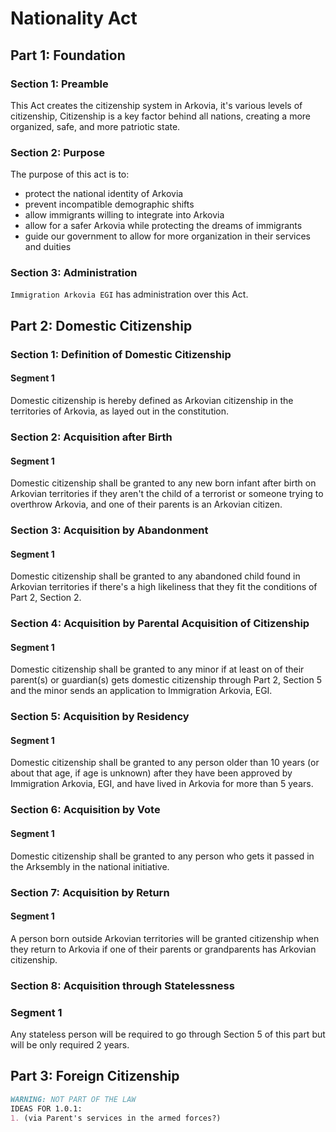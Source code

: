 # Nationality Act

## Part 1: Foundation
### Section 1: Preamble
This Act creates the citizenship system in Arkovia, it's various levels of citizenship,
Citizenship is a key factor behind all nations, creating a more organized, safe, and more patriotic state.

### Section 2: Purpose
The purpose of this act is to:
- protect the national identity of Arkovia
- prevent incompatible demographic shifts
- allow immigrants willing to integrate into Arkovia
- allow for a safer Arkovia while protecting the dreams of immigrants
- guide our government to allow for more organization in their services and duities

### Section 3: Administration
`Immigration Arkovia EGI` has administration over this Act.

## Part 2: Domestic Citizenship
### Section 1: Definition of Domestic Citizenship
#### Segment 1
Domestic citizenship is hereby defined as Arkovian citizenship in the territories of Arkovia, as layed out in the constitution.

### Section 2: Acquisition after Birth
#### Segment 1
Domestic citizenship shall be granted to any new born infant after birth on Arkovian territories if they aren't the child of a terrorist or someone trying to overthrow Arkovia, and one of their parents is an Arkovian citizen.

### Section 3: Acquisition by Abandonment
#### Segment 1
Domestic citizenship shall be granted to any abandoned child found in Arkovian territories if there's a high likeliness that they fit the conditions of Part 2, Section 2.

### Section 4: Acquisition by Parental Acquisition of Citizenship
#### Segment 1
Domestic citizenship shall be granted to any minor if at least on of their parent(s) or guardian(s) gets domestic citizenship through Part 2, Section 5 and the minor sends an application to Immigration Arkovia, EGI.

### Section 5: Acquisition by Residency
#### Segment 1
Domestic citizenship shall be granted to any person older than 10 years (or about that age, if age is unknown) after they have been approved by Immigration Arkovia, EGI, and have lived in Arkovia for more than 5 years.

### Section 6: Acquisition by Vote
#### Segment 1
Domestic citizenship shall be granted to any person who gets it passed in the Arksembly in the national initiative.

### Section 7: Acquisition by Return
#### Segment 1
A person born outside Arkovian territories will be granted citizenship when they return to Arkovia if one of their parents or grandparents has Arkovian citizenship.

### Section 8: Acquisition through Statelessness
### Segment 1
Any stateless person will be required to go through Section 5 of this part but will be only required 2 years.

## Part 3: Foreign Citizenship

```markdown
WARNING: NOT PART OF THE LAW
IDEAS FOR 1.0.1:
1. (via Parent's services in the armed forces?)
```
